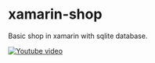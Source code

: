 # xamarin-shop
Basic shop in xamarin with sqlite database.

[![Youtube video](https://j.gifs.com/5QkQN8.gif)](https://youtu.be/nH4tRKLIGcI)
